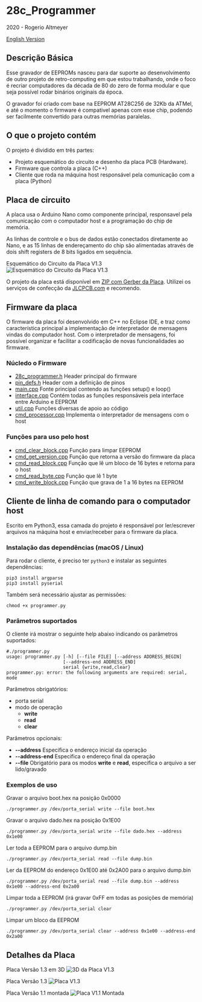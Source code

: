 # 28c_Programmer

2020 - Rogerio Altmeyer

[English Version](https://github.com/raltmeyer/28c_programmer/README.md)

## Descrição Básica

Esse gravador de EEPROMs nasceu para dar suporte ao desenvolvimento de outro projeto de retro-computing em que estou trabalhando, onde o foco é recriar computadores da década de 80 do zero de forma modular e que seja possível rodar binários originais da época.

O gravador foi criado com base na EEPROM AT28C256 de 32Kb da ATMel, e até o momento o firmware é compativel apenas com esse chip, podendo ser facilmente convertido para outras memórias paralelas.


## O que o projeto contém

O projeto é dividido em três partes:
- Projeto esquemático do circuito e desenho da placa PCB (Hardware).
- Firmware que controla a placa (C++)
- Cliente que roda na máquina host responsável pela comunicação com a placa (Python)

## Placa de circuito

A placa usa o Arduino Nano como componente principal, responsavel pela comunicação com o computador host e a programação do chip de memória.

As linhas de controle e o bus de dados estão conectados diretamente ao Nano, e as 15 linhas de endereçamento do chip são alimentadas através de dois shift registers de 8 bits ligados em sequência.

Esquemático do Circuito da Placa V1.3
![Esquemático do Circuito da Placa V1.3](https://github.com/raltmeyer/28c_programmer/blob/master/28c_programmer_board/Schematic_eeprom28_programmer.png)

O projeto da placa está disponível em [ZIP com Gerber da Placa](https://github.com/raltmeyer/28c_programmer/blob/master/28c_programmer_board/Gerber_eeprom28_programmer.zip). Utilizei os serviços de confecção da [JLCPCB.com](https://jlcpcb.com) e recomendo.

## Firmware da placa

O firmware da placa foi desenvolvido em C++ no Eclipse IDE, e traz como característica principal a implementação de interpretador de mensagens vindas do computador host. Com o interpretador de mensagens, foi possível organizar e facilitar a codificação de novas funcionalidades ao firmware.

### Núcledo o Firmware
- [28c_programmer.h](https://github.com/raltmeyer/28c_programmer/blob/master/28c_programmer_firmware/28c_programmer.h) Header principal do firmware
- [pin_defs.h](https://github.com/raltmeyer/28c_programmer/blob/master/28c_programmer_firmware/pin_defs.h) Header com a definição de pinos
- [main.cpp](https://github.com/raltmeyer/28c_programmer/blob/master/28c_programmer_firmware/main.cpp) Fonte principal contendo as funções setup() e loop()
- [interface.cpp](https://github.com/raltmeyer/28c_programmer/blob/master/28c_programmer_firmware/interface.cpp) Contém todas as funções responsáveis pela interface entre Arduino e EEPROM
- [util.cpp](https://github.com/raltmeyer/28c_programmer/blob/master/28c_programmer_firmware/util.cpp) Funções diversas de apoio ao código
- [cmd_processor.cpp](https://github.com/raltmeyer/28c_programmer/blob/master/28c_programmer_firmware/cmd_processor.cpp) Implementa o interpretador de mensagens com o host

### Funções para uso pelo host
- [cmd_clear_block.cpp](https://github.com/raltmeyer/28c_programmer/blob/master/28c_programmer_firmware/cmd_clear_block.cpp) Função para limpar EEPROM
- [cmd_get_version.cpp](https://github.com/raltmeyer/28c_programmer/blob/master/28c_programmer_firmware/cmd_get_version.cpp) Função que retorna a versão do firmware da placa
- [cmd_read_block.cpp](https://github.com/raltmeyer/28c_programmer/blob/master/28c_programmer_firmware/cmd_read_block.cpp) Função que lê um bloco de 16 bytes e retorna para o host
- [cmd_read_byte.cpp](https://github.com/raltmeyer/28c_programmer/blob/master/28c_programmer_firmware/cmd_read_byte.cpp) Função que lê 1 byte
- [cmd_write_block.cpp](https://github.com/raltmeyer/28c_programmer/blob/master/28c_programmer_firmware/cmd_write_block.cpp) Função que grava de 1 a 16 bytes na EEPROM

## Cliente de linha de comando para o computador host

Escrito em Python3, essa camada do projeto é responsável por ler/escrever arquivos na máquina host e enviar/receber para o firmware da placa.

### Instalação das dependências (macOS / Linux)

Para rodar o cliente, é preciso ter `python3` e instalar as seguintes dependências:
```
pip3 install argparse
pip3 install pyserial
```

Também será necessário ajustar as permissões:
```
chmod +x programmer.py
```

### Parâmetros suportados
O cliente irá mostrar o seguinte help abaixo indicando os parâmetros suportados:
```
#./programmer.py
usage: programmer.py [-h] [--file FILE] [--address ADDRESS_BEGIN]
                     [--address-end ADDRESS_END]
                     serial {write,read,clear}
programmer.py: error: the following arguments are required: serial, mode
```

Parâmetros obrigatórios:
- porta serial
- modo de operação
	- **write**
	- **read**
	- **clear**

Parâmetros opcionais:
- **--address** Especifica o endereço inicial da operação
- **--address-end** Especifica o endereço final da operação
- **--file** Obrigatório para os modos **write** e **read**, especifica o arquivo a ser lido/gravado


### Exemplos de uso

Gravar o arquivo boot.hex na posição 0x0000
```
./programmer.py /dev/porta_serial write --file boot.hex 
```

Gravar o arquivo dado.hex na posição 0x1E00
```
./programmer.py /dev/porta_serial write --file dado.hex --address 0x1e00
```

Ler toda a EEPROM para o arquivo dump.bin
```
./programmer.py /dev/porta_serial read --file dump.bin 
```

Ler da EEPROM do endereço 0x1E00 até 0x2A00 para o arquivo dump.bin
```
./programmer.py /dev/porta_serial read --file dump.bin --address 0x1e00 --address-end 0x2a00
```

Limpar toda a EEPROM (irá gravar 0xFF em todas as posições de memória)
```
./programmer.py /dev/porta_serial clear
```

Limpar um bloco da EEPROM
```
./programmer.py /dev/porta_serial clear --address 0x1e00 --address-end 0x2a00
```


## Detalhes da Placa

Placa Versão 1.3 em 3D
![3D da Placa V1.3](https://github.com/raltmeyer/28c_programmer/blob/master/28c_programmer_board/PCB_3D_eeprom28_programmer.png)

Placa Versão 1.3
![Placa V1.3](https://github.com/raltmeyer/28c_programmer/blob/master/28c_programmer_board/PCB_eeprom28_programmer.png)

Placa Versão 1.1 montada
![Placa V1.1 Montada](https://github.com/raltmeyer/28c_programmer/blob/master/28c_programmer_board/img_board_rev1.png)

